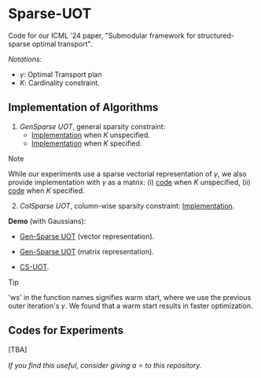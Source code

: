 # Sparse-UOT
Code for our ICML '24 paper, "Submodular framework for structured-sparse optimal transport".

*Notations:*
- $\gamma$: Optimal Transport plan
- $K$: Cardinality constraint.

## Implementation of Algorithms
1. *GenSparse UOT*, general sparsity constraint:
    - [Implementation](https://github.com/Piyushi-0/Sparse-UOT/blob/main/sparse_ot/sparse_repr_autok.py) when $K$ unspecified.
    - [Implementation](https://github.com/Piyushi-0/Sparse-UOT/blob/main/sparse_ot/sparse_repr.py) when $K$ specified.
> [!NOTE]
> While our experiments use a sparse vectorial representation of $\gamma$, we also provide implementation with $\gamma$ as a matrix: (i) [code](https://github.com/Piyushi-0/Sparse-UOT/blob/main/sparse_ot/full_repr_autok.py) when $K$ unspecified, (ii) [code](https://github.com/Piyushi-0/Sparse-UOT/blob/main/sparse_ot/full_repr.py) when $K$ specified.

2. *ColSparse UOT*, column-wise sparsity constraint: [Implementation](https://github.com/Piyushi-0/Sparse-UOT/blob/main/sparse_ot/matroid_col_k.py).

**Demo** (with Gaussians):
- [Gen-Sparse UOT](https://github.com/Piyushi-0/Sparse-UOT/blob/main/examples/Gaussian/sparse_repr.ipynb) (vector representation).

- [Gen-Sparse UOT](https://github.com/Piyushi-0/Sparse-UOT/blob/main/examples/Gaussian/full_repr.ipynb) (matrix representation).

- [CS-UOT](https://github.com/Piyushi-0/Sparse-UOT/blob/main/examples/Gaussian/matroid_col_k.ipynb).
> [!TIP]
> 'ws' in the function names signifies warm start, where we use the previous outer iteration's $\gamma$. We found that a warm start results in faster optimization.

## Codes for Experiments
[TBA]

*If you find this useful, consider giving a* ⭐ *to this repository.*
